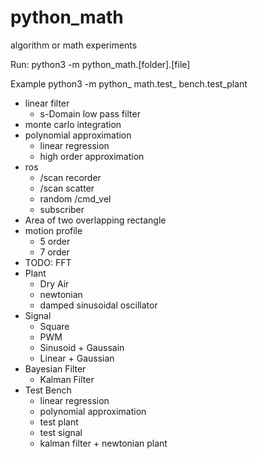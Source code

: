 # python_math
algorithm or math experiments

Run:
python3 -m python_math.[folder].[file]

Example
python3 -m python_ math.test_ bench.test_plant

- linear filter  
  - s-Domain low pass filter  
- monte carlo integration  
- polynomial approximation  
  - linear regression  
  - high order approximation  
- ros  
  - /scan recorder  
  - /scan scatter  
  - random /cmd_vel  
  - subscriber  
- Area of two overlapping rectangle  
- motion profile  
  - 5 order  
  - 7 order  
- TODO: FFT  
- Plant  
  - Dry Air  
  - newtonian  
  - damped sinusoidal oscillator  
- Signal
  - Square  
  - PWM
  - Sinusoid + Gaussain  
  - Linear + Gaussian  
- Bayesian Filter  
  - Kalman Filter  
- Test Bench  
  - linear regression
  - polynomial approximation
  - test plant
  - test signal
  - kalman filter + newtonian plant
